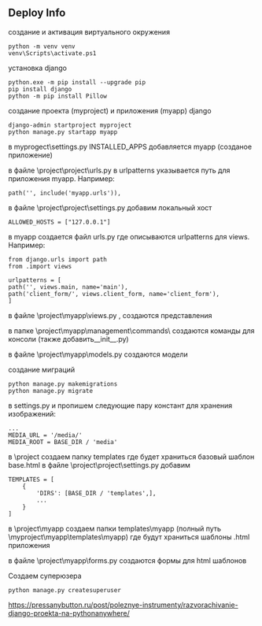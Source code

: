 ## Deploy Info
создание  и активация виртуального окружения

    python -m venv venv
    venv\Scripts\activate.ps1

установка django

    python.exe -m pip install --upgrade pip
    pip install django
    python -m pip install Pillow

создание проекта (myproject) и приложения (myapp) django

    django-admin startproject myproject
    python manage.py startapp myapp

в myprogect\settings.py INSTALLED_APPS добавляется  myapp (созданое приложение)

в файле \project\project\urls.py  в urlpatterns указывается путь для приложения myapp. 
Например: 

    path('', include('myapp.urls')),

в файле \project\project\settings.py добавим локальный хост

    ALLOWED_HOSTS = ["127.0.0.1"]

в myapp создается файл urls.py  где  описываются urlpatterns для  views. Например:

    from django.urls import path
    from .import views

    urlpatterns = [
    path('', views.main, name='main'),
    path('client_form/', views.client_form, name='client_form'),
    ]

в файле \project\myapp\views.py , создаются представления

в папке \project\myapp\management\commands\ создаются команды для консоли (также добавить__init__.py)

в файле \project\myapp\models.py создаются модели

создание миграций

    python manage.py makemigrations
    python manage.py migrate


 в settings.py и пропишем следующие пару констант для хранения изображений:
 
    ...
    MEDIA_URL = '/media/'
    MEDIA_ROOT = BASE_DIR / 'media'


в \project создаем папку  templates  где будет храниться базовый шаблон base.html
в файле \project\project\settings.py добавим 

    TEMPLATES = [
        {   
            'DIRS': [BASE_DIR / 'templates',],
            ...
        }
    ]

в \project\myapp создаем папки  templates\myapp 
(полный путь \myproject\myapp\templates\myapp) где будут храниться шаблоны .html приложения

в файле \project\myapp\forms.py создаются формы для html шаблонов


Создаем суперюзера

    python manage.py createsuperuser

https://pressanybutton.ru/post/poleznye-instrumenty/razvorachivanie-django-proekta-na-pythonanywhere/